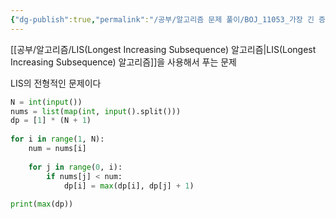 ```yaml
---
{"dg-publish":true,"permalink":"/공부/알고리즘 문제 풀이/BOJ_11053_가장 긴 증가하는 부분 수열/","dgPassFrontmatter":true}
---
```


[[공부/알고리즘/LIS(Longest Increasing Subsequence) 알고리즘\|LIS(Longest Increasing Subsequence) 알고리즘]]을 사용해서 푸는 문제

LIS의 전형적인 문제이다

```python
N = int(input())  
nums = list(map(int, input().split()))  
dp = [1] * (N + 1)  
  
for i in range(1, N):  
    num = nums[i]  
  
    for j in range(0, i):  
        if nums[j] < num:  
            dp[i] = max(dp[i], dp[j] + 1)  
  
print(max(dp))
```